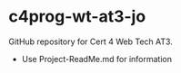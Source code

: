 # c4prog-wt-at3-jo
GitHub repository for Cert 4 Web Tech AT3.

- Use Project-ReadMe.md for information